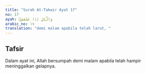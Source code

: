 ```yaml
---
title: "Surah At-Takwir Ayat 17"
no: 17
ayah: وَالَّيْلِ اِذَا عَسْعَسَۙ
arabic_no: ١٧
translation: "demi malam apabila telah larut, "
---
```


## Tafsir

Dalam ayat ini, Allah bersumpah demi malam apabila telah hampir meninggalkan gelapnya.